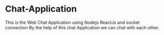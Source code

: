 # Chat-Application
This is the Web Chat Application using Nodejs ReactJs  and socket connection By the help of this chat Application we can chat with each other.
